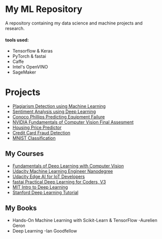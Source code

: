 

# My ML Repository

A repository containing my data science and machine projects and research.

#### tools used: 
* Tensorflow & Keras 
* PyTorch & fastai 
* Caffe
* Intel's OpenVINO
* SageMaker

# Projects
* [Plagiarism Detection using Machine Learning](https://github.com/spregler/Data-Science-Machine-Learning/tree/master/Plagiarism-Detection)
* [Sentiment Analysis using Deep Learning](https://github.com/spregler/Data-Science-Machine-Learning/tree/master/Sentiment-Analysis)
* [Conoco Phillips Predicting Equipment Failure](https://github.com/spregler/Data-Science-Machine-Learning/tree/master/Conoco%20Phillips%20Comp2019)
* [NVIDIA Fundamentals of Computer Vision Final Assesment](https://github.com/spregler/Data-Science-Machine-Learning/tree/master/NVIDIA%20Deep%20Learning%20Institute%20Image%20Classifier)
* [Housing Price Predictor](https://github.com/spregler/Data-Science-Machine-Learning/tree/master/California%20Housing%20Price%20Prediction)
* [Credit Card Fraud Detection](https://github.com/spregler/Data-Science-Machine-Learning/tree/master/Credit%20Card%20Fraud)
* [MNIST Classification](https://github.com/spregler/Data-Science-Machine-Learning/blob/master/MNIST%20Classification/MNIST.ipynb)

## My Courses
* [Fundamentals of Deeo Learning with Computer Vision](https://courses.nvidia.com/courses/course-v1:DLI+C-FX-01+V2/about)
* [Udacity Machine Learning Engineer Nanodegree](https://www.udacity.com/course/machine-learning-engineer-nanodegree--nd009t)
* [Udacity Edge AI for IoT Developers](https://www.udacity.com/course/intel-edge-ai-for-iot-developers-nanodegree--nd131)
* [fastai Practical Deep Learning for Coders, V3](https://course.fast.ai/)
* [MIT Intro to Deep Learning](http://introtodeeplearning.com/)
* [Stanford Deep Learning Tutorial](http://ufldl.stanford.edu/tutorial/)

## My Books
* Hands-On Machine Learning with Scikit-Learn & TensorFlow -Aurelien Geron
* Deep Learning -Ian Goodfellow
